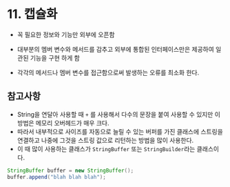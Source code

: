# 11. 캡슐화

* 꼭 필요한 정보와 기능만 외부에 오픈함

* 대부분의 멤버 변수와 메서드를 감추고 외부에 통합된 인터페이스만은 제공하여 일관된 기능을 구현 하게 함

* 각각의 메서드나 멤버 변수를 접근함으로써 발생하는 오류를 최소화 한다.

## 참고사항
* String을 연달아 사용할 때 `+` 를 사용해서 다수의 문장을 붙여 사용할 수 있지만 이 방법은 메모리 오버헤드가 매우 크다.
* 따라서 내부적으로 사이즈를 자동으로 늘릴 수 있는 버퍼를 가진 클래스에 스트링을 연결하고 나중에 그것을 스트링 값으로 리턴하는 방법을 많이 사용한다.
* 이 때 많이 사용하는 클래스가 `StringBuffer` 또는 `StringBuilder`라는 클래스이다.
``` java
StringBuffer buffer = new StringBuffer();
buffer.append("blah blah blah");
```